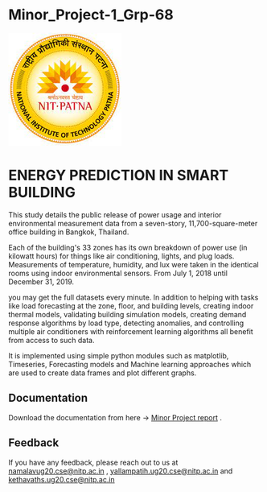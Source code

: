# Minor_Project-1_Grp-68



![Logo](https://github.com/VENKATARAO-014/Minor_Project-1_Grp-68/blob/main/download%20(1).jpg)



# ENERGY PREDICTION IN SMART BUILDING

This study details the public release of power usage and interior environmental measurement data from a seven-story, 11,700-square-meter office building in Bangkok, Thailand. 

Each of the building's 33 zones has its own breakdown of power use (in kilowatt hours) for things like air conditioning, lights, and plug loads. Measurements of temperature, humidity, and lux were taken in the identical rooms using indoor environmental sensors. From July 1, 2018 until December 31, 2019.

you may get the full datasets every minute. In addition to helping with tasks like load forecasting at the zone, floor, and building levels, creating indoor thermal models, validating building simulation models, creating demand response algorithms by load type, detecting anomalies, and controlling multiple air conditioners with reinforcement learning algorithms all benefit from access to such data.

It is implemented using simple python modules such as matplotlib, Timeseries, Forecasting models and Machine learning approaches which are used to create data frames and plot different graphs.




## Documentation

Download the documentation from here -> [Minor Project report](https://github.com/VENKATARAO-014/Minor_Project-1_Grp-68/blob/main/Minor%20Report/Minor%20Project%20Report.pdf) .


## Feedback

If you have any feedback, please reach out to us at namalavug20.cse@nitp.ac.in , yallampatih.ug20.cse@nitp.ac.in and kethavaths.ug20.cse@nitp.ac.in

